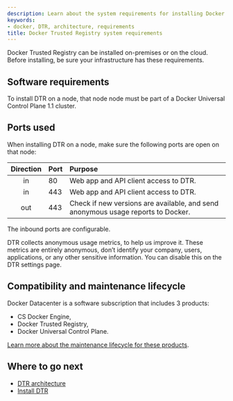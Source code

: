 ```yaml
---
description: Learn about the system requirements for installing Docker Trusted Registry.
keywords:
- docker, DTR, architecture, requirements
title: Docker Trusted Registry system requirements
---
```


Docker Trusted Registry can be installed on-premises or on the cloud.
Before installing, be sure your infrastructure has these requirements.

## Software requirements

To install DTR on a node, that node node must be part of a Docker Universal
Control Plane 1.1 cluster.

## Ports used

When installing DTR on a node, make sure the following ports are open on that
node:

| Direction | Port | Purpose                                                                          |
|:---------:|:-----|:---------------------------------------------------------------------------------|
|    in     | 80   | Web app and API client access to DTR.                                            |
|    in     | 443  | Web app and API client access to DTR.                                            |
|    out    | 443  | Check if new versions are available, and send anonymous usage reports to Docker. |

The inbound ports are configurable.

DTR collects anonymous usage metrics, to help us improve it. These metrics
are entirely anonymous, don’t identify your company, users, applications,
or any other sensitive information. You can disable this on the DTR settings
page.

## Compatibility and maintenance lifecycle

Docker Datacenter is a software subscription that includes 3 products:

* CS Docker Engine,
* Docker Trusted Registry,
* Docker Universal Control Plane.

[Learn more about the maintenance lifecycle for these products](http://success.docker.com/Get_Help/Compatibility_Matrix_and_Maintenance_Lifecycle).

## Where to go next

* [DTR architecture](../architecture.md)
* [Install DTR](index.md)
